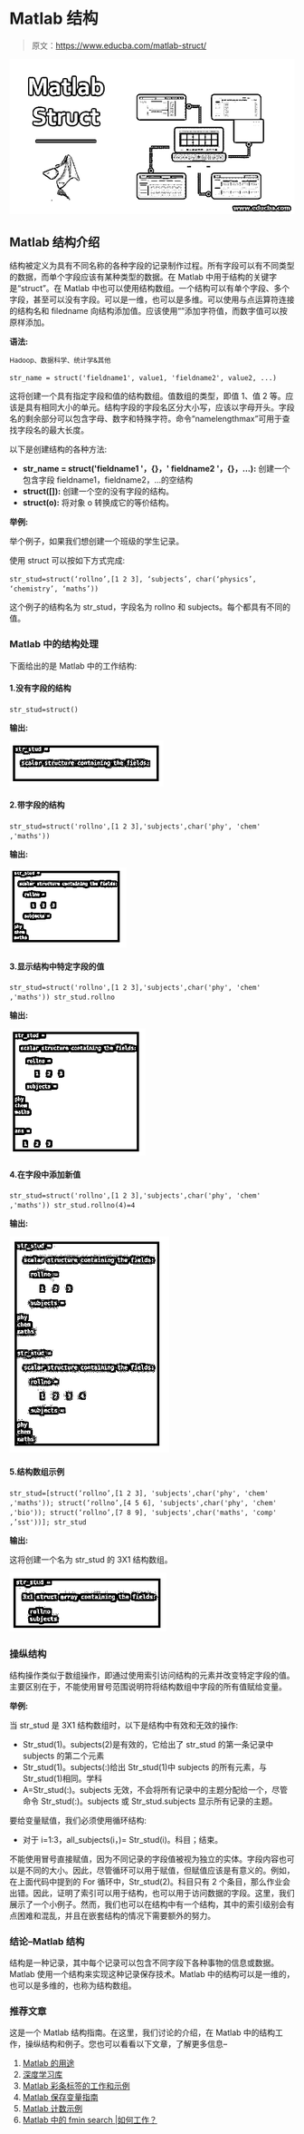 # Matlab 结构

> 原文：<https://www.educba.com/matlab-struct/>

![Matlab Struct](img/1f1c9e609828c5b8757eb35729fc480b.png)



## Matlab 结构介绍

结构被定义为具有不同名称的各种字段的记录制作过程。所有字段可以有不同类型的数据，而单个字段应该有某种类型的数据。在 Matlab 中用于结构的关键字是“struct”。在 Matlab 中也可以使用结构数组。一个结构可以有单个字段、多个字段，甚至可以没有字段。可以是一维，也可以是多维。可以使用与点运算符连接的结构名和 filedname 向结构添加值。应该使用“”添加字符值，而数字值可以按原样添加。

**语法:**

<small>Hadoop、数据科学、统计学&其他</small>

`str_name = struct('fieldname1', value1, 'fieldname2', value2, ...)`

这将创建一个具有指定字段和值的结构数组。值数组的类型，即值 1、值 2 等。应该是具有相同大小的单元。结构字段的字段名区分大小写，应该以字母开头。字段名的剩余部分可以包含字母、数字和特殊字符。命令“namelengthmax”可用于查找字段名的最大长度。

以下是创建结构的各种方法:

*   **str_name = struct('fieldname1 '，{}，' fieldname2 '，{}，…):** 创建一个包含字段 fieldname1，fieldname2，…的空结构
*   **struct([]):** 创建一个空的没有字段的结构。
*   **struct(o):** 将对象 o 转换成它的等价结构。

**举例:**

举个例子，如果我们想创建一个班级的学生记录。

使用 struct 可以按如下方式完成:

`str_stud=struct(‘rollno’,[1 2 3], ‘subjects’, char(‘physics’, ‘chemistry’, ‘maths’))`

这个例子的结构名为 str_stud，字段名为 rollno 和 subjects。每个都具有不同的值。

### Matlab 中的结构处理

下面给出的是 Matlab 中的工作结构:

#### 1.没有字段的结构

`str_stud=struct()`

**输出:**

![MATLAB STRUCT 1](img/f1f92bc0d8356e93c74ed48a88dd0206.png)



#### 2.带字段的结构

`str_stud=struct('rollno',[1 2 3],'subjects',char('phy', 'chem' ,'maths'))`

**输出:**

![MATLAB STRUCT 2](img/6b722b360f649c6168d4138fadf033fb.png)



#### 3.显示结构中特定字段的值

`str_stud=struct('rollno',[1 2 3],'subjects',char('phy', 'chem' ,'maths'))
str_stud.rollno`

**输出:**

![values from particular field from structure](img/3946eccdc15b3e7e1438ac33a5afe067.png)



#### 4.在字段中添加新值

`str_stud=struct('rollno',[1 2 3],'subjects',char('phy', 'chem' ,'maths'))
str_stud.rollno(4)=4`

**输出:**

![add new value in field](img/00828e493ec48099e817be29026cff9a.png)



#### 5.结构数组示例

`str_stud=[struct(‘rollno’,[1 2 3], 'subjects',char('phy', 'chem' ,'maths'));
struct(‘rollno’,[4 5 6], 'subjects',char('phy', 'chem' ,'bio'));
struct(‘rollno’,[7 8 9], 'subjects',char('maths', 'comp' ,’sst'))];
str_stud`

**输出:**

这将创建一个名为 str_stud 的 3X1 结构数组。

![matlab struct 5](img/83c76b8cf359c05af7daccc58c44f37c.png)



### 操纵结构

结构操作类似于数组操作，即通过使用索引访问结构的元素并改变特定字段的值。主要区别在于，不能使用冒号范围说明符将结构数组中字段的所有值赋给变量。

**举例:**

当 str_stud 是 3X1 结构数组时，以下是结构中有效和无效的操作:

*   Str_stud(1)。subjects(2)是有效的，它给出了 str_stud 的第一条记录中 subjects 的第二个元素
*   Str_stud(1)。subjects(:)给出 Str_stud(1)中 subjects 的所有元素，与 Str_stud(1)相同。学科
*   A=Str_stud(:)。subjects 无效，不会将所有记录中的主题分配给一个，尽管命令 Str_stud(:)。subjects 或 Str_stud.subjects 显示所有记录的主题。

要给变量赋值，我们必须使用循环结构:

*   对于 i=1:3，all_subjects(i，)= Str_stud(i)。科目；结束。

不能使用冒号直接赋值，因为不同记录的字段值被视为独立的实体。字段内容也可以是不同的大小。因此，尽管循环可以用于赋值，但赋值应该是有意义的。例如，在上面代码中提到的 For 循环中，Str_stud(2)。科目只有 2 个条目，那么作业会出错。因此，证明了索引可以用于结构，也可以用于访问数据的字段。这里，我们展示了一个小例子。然而，我们也可以在结构中有一个结构，其中的索引级别会有点困难和混乱，并且在嵌套结构的情况下需要额外的努力。

### 结论–Matlab 结构

结构是一种记录，其中每个记录可以包含不同字段下各种事物的信息或数据。Matlab 使用一个结构来实现这种记录保存技术。Matlab 中的结构可以是一维的，也可以是多维的，也称为结构数组。

### 推荐文章

这是一个 Matlab 结构指南。在这里，我们讨论的介绍，在 Matlab 中的结构工作，操纵结构和例子。您也可以看看以下文章，了解更多信息–

1.  [Matlab 的用途](https://www.educba.com/uses-of-matlab/)
2.  [深度学习库](https://www.educba.com/deep-learning-libraries/)
3.  [Matlab 彩条标签的工作和示例](https://www.educba.com/matlab-colorbar-label/)
4.  [Matlab 保存变量指南](https://www.educba.com/matlab-save-variable/)
5.  [Matlab 计数示例](https://www.educba.com/matlab-count/)
6.  [Matlab 中的 fmin search |如何工作？](https://www.educba.com/fminsearch-in-matlab/)





